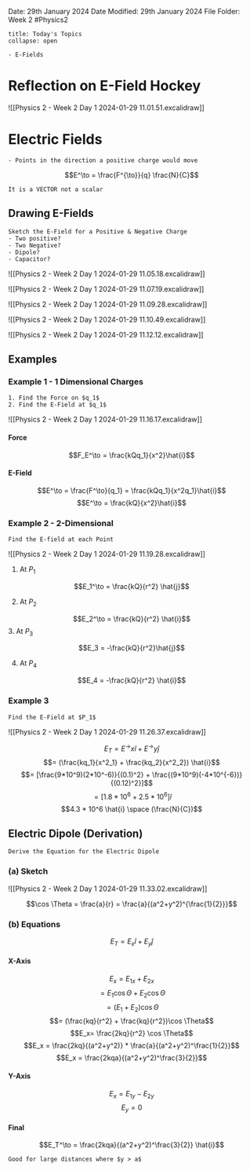 Date: 29th January 2024
Date Modified: 29th January 2024
File Folder: Week 2
#Physics2

```ad-abstract
title: Today's Topics
collapse: open

- E-Fields

```

# Reflection on E-Field Hockey

![[Physics 2 - Week 2  Day 1 2024-01-29 11.01.51.excalidraw]]

# Electric Fields

```ad-summary
- Points in the direction a positive charge would move
```

$$E^\to = \frac{F^{\to}}{q} \frac{N}{C}$$
```ad-warning
It is a VECTOR not a scalar
```

## Drawing E-Fields

```ad-question
Sketch the E-Field for a Positive & Negative Charge
- Two positive?
- Two Negative?
- Dipole?
- Capacitor?
```

![[Physics 2 - Week 2  Day 1 2024-01-29 11.05.18.excalidraw]]

![[Physics 2 - Week 2  Day 1 2024-01-29 11.07.19.excalidraw]]

![[Physics 2 - Week 2  Day 1 2024-01-29 11.09.28.excalidraw]]

![[Physics 2 - Week 2  Day 1 2024-01-29 11.10.49.excalidraw]]

![[Physics 2 - Week 2  Day 1 2024-01-29 11.12.12.excalidraw]]

## Examples 
### Example 1 - 1 Dimensional Charges

```ad-question
1. Find the Force on $q_1$
2. Find the E-Field at $q_1$
```

![[Physics 2 - Week 2  Day 1 2024-01-29 11.16.17.excalidraw]]

#### Force

$$F_E^\to = \frac{kQq_1}{x^2}\hat{i}$$

#### E-Field

$$E^\to = \frac{F^\to}{q_1} = \frac{kQq_1}{x^2q_1}\hat{i}$$
$$E^\to = \frac{kQ}{x^2}\hat{i}$$

### Example 2 - 2-Dimensional

```ad-question
Find the E-field at each Point
```

![[Physics 2 - Week 2  Day 1 2024-01-29 11.19.28.excalidraw]]

1. At $P_1$

$$E_1^\to = \frac{kQ}{r^2} \hat{j}$$

2. At $P_2$

$$E_2^\to = \frac{kQ}{r^2} \hat{i}$$
3. At $P_3$

$$E_3 = -\frac{kQ}{r^2}\hat{j}$$

4. At $P_4$

$$E_4 = -\frac{kQ}{r^2} \hat{i}$$

### Example 3

```ad-question
Find the E-Field at $P_1$
```

![[Physics 2 - Week 2  Day 1 2024-01-29 11.26.37.excalidraw]]

$$E_T = E^\to x \hat{i} + E^\to y \hat{j}$$
$$= (\frac{kq_1}{x^2_1} + \frac{kq_2}{x^2_2}) \hat{i}$$
$$= [\frac{9*10^9)(2*10^-6)}{(0.1)^2} + \frac{(9*10^9)(-4*10^{-6})}{(0.12)^2}]$$
$$= [1.8*10^6 + 2.5*10^6] \hat{i}$$
$$4.3 * 10^6 \hat{i} \space (\frac{N}{C})$$
## Electric Dipole (Derivation)

```ad-question
Derive the Equation for the Electric Dipole
```

### (a) Sketch

![[Physics 2 - Week 2  Day 1 2024-01-29 11.33.02.excalidraw]]

$$\cos \Theta = \frac{a}{r} = \frac{a}{(a^2+y^2)^{\frac{1}{2}}}$$
### (b) Equations

$$E_T = E_x \hat{i} + E_y \hat{j}$$

#### X-Axis

$$E_x = E_{1x} + E_{2x}$$
$$= E_1\cos\Theta + E_2 \cos\Theta$$
$$=(E_1 + E_2) \cos\Theta$$
$$= (\frac{kq}{r^2} + \frac{kq}{r^2})\cos \Theta$$
$$E_x= \frac{2kq}{r^2} \cos \Theta$$
$$E_x = \frac{2kq}{(a^2+y^2)} * \frac{a}{(a^2+y^2)^\frac{1}{2}}$$
$$E_x = \frac{2kqa}{(a^2+y^2)^\frac{3}{2}}$$
#### Y-Axis

$$E_x = E_{1y} - E_{2y}$$
$$E_y = 0$$

#### Final

$$E_T^\to = \frac{2kqa}{(a^2+y^2)^\frac{3}{2}} \hat{i}$$
```ad-note
Good for large distances where $y > a$
```


